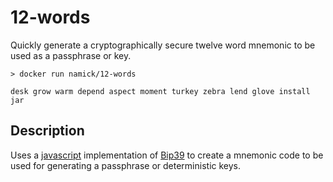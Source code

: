 # 12-words

Quickly generate a cryptographically secure twelve word mnemonic to be used as a passphrase or key.

```
> docker run namick/12-words

desk grow warm depend aspect moment turkey zebra lend glove install jar
```

## Description

Uses a [javascript](https://github.com/bitpay/bitcore-mnemonic) implementation of [Bip39](https://github.com/bitcoin/bips/blob/master/bip-0039.mediawiki) to create a mnemonic code to be used for generating a passphrase or deterministic keys.
